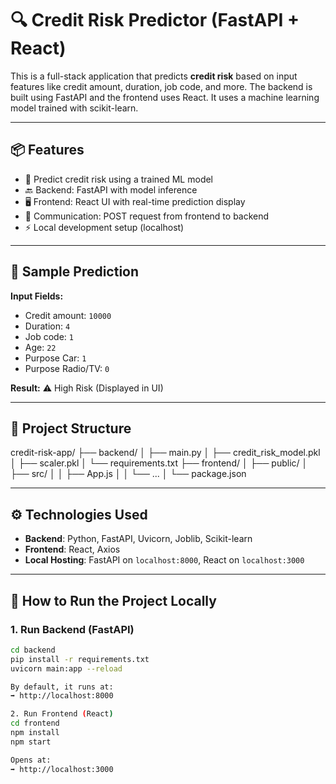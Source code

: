 # 🔍 Credit Risk Predictor (FastAPI + React)

This is a full-stack application that predicts **credit risk** based on input features like credit amount, duration, job code, and more. The backend is built using FastAPI and the frontend uses React. It uses a machine learning model trained with scikit-learn.

---

## 📦 Features

- 🎯 Predict credit risk using a trained ML model
- 🔙 Backend: FastAPI with model inference
- 🖥️ Frontend: React UI with real-time prediction display
- 🔗 Communication: POST request from frontend to backend
- ⚡ Local development setup (localhost)

---

## 🧪 Sample Prediction

**Input Fields:**
- Credit amount: `10000`
- Duration: `4`
- Job code: `1`
- Age: `22`
- Purpose Car: `1`
- Purpose Radio/TV: `0`

**Result:** ⚠️ High Risk (Displayed in UI)

---

## 📁 Project Structure

credit-risk-app/
├── backend/
│ ├── main.py
│ ├── credit_risk_model.pkl
│ ├── scaler.pkl
│ └── requirements.txt
├── frontend/
│ ├── public/
│ ├── src/
│ │ ├── App.js
│ │ └── ...
│ └── package.json


---

## ⚙️ Technologies Used

- **Backend**: Python, FastAPI, Uvicorn, Joblib, Scikit-learn
- **Frontend**: React, Axios
- **Local Hosting**: FastAPI on `localhost:8000`, React on `localhost:3000`

---

## 🚀 How to Run the Project Locally

### 1. Run Backend (FastAPI)

```bash
cd backend
pip install -r requirements.txt
uvicorn main:app --reload

By default, it runs at:
➡️ http://localhost:8000

2. Run Frontend (React)
cd frontend
npm install
npm start

Opens at:
➡️ http://localhost:3000